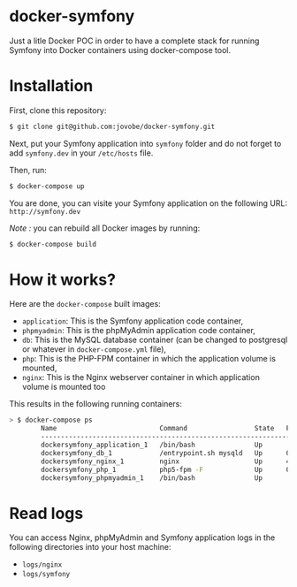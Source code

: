 docker-symfony
==============


Just a litle Docker POC in order to have a complete stack for running Symfony into Docker containers using docker-compose tool.

# Installation

First, clone this repository:

```bash
$ git clone git@github.com:jovobe/docker-symfony.git
```

Next, put your Symfony application into `symfony` folder and do not forget to add `symfony.dev` in your `/etc/hosts` file.

Then, run:

```bash
$ docker-compose up
```

You are done, you can visite your Symfony application on the following URL: `http://symfony.dev`

_Note :_ you can rebuild all Docker images by running:

```bash
$ docker-compose build
```

# How it works?

Here are the `docker-compose` built images:

* `application`: This is the Symfony application code container,
* `phpmyadmin`: This is the phpMyAdmin application code container,
* `db`: This is the MySQL database container (can be changed to postgresql or whatever in `docker-compose.yml` file),
* `php`: This is the PHP-FPM container in which the application volume is mounted,
* `nginx`: This is the Nginx webserver container in which application volume is mounted too

This results in the following running containers:

```bash
> $ docker-compose ps
        Name                          Command                 State   Ports
        -------------------------------------------------------------------------------------------
        dockersymfony_application_1   /bin/bash               Up                                  
        dockersymfony_db_1            /entrypoint.sh mysqld   Up      0.0.0.0:3306->3306/tcp      
        dockersymfony_nginx_1         nginx                   Up      443/tcp, 0.0.0.0:80->80/tcp
        dockersymfony_php_1           php5-fpm -F             Up      0.0.0.0:9000->9000/tcp      
        dockersymfony_phpmyadmin_1    /bin/bash               Up
```

# Read logs

You can access Nginx, phpMyAdmin and Symfony application logs in the following directories into your host machine:

* `logs/nginx`
* `logs/symfony`
